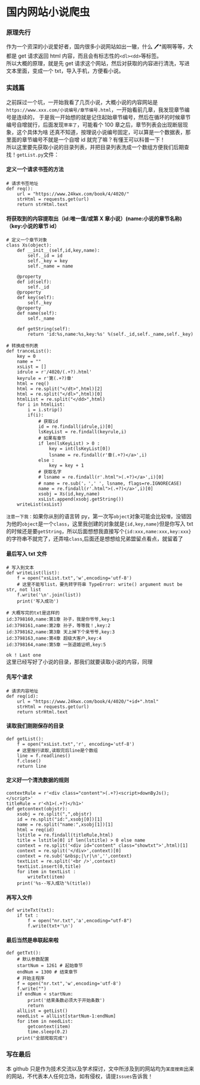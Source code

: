 # 国内网站小说爬虫

### 原理先行

作为一个资深的小说爱好者，国内很多小说网站如出一辙，什么 🖊\*阁啊等等，大都是 get 请求返回 html 内容，而且会有标志性的`<dl><dd>`等标签。  
所以大概的原理，就是先 get 请求这个网站，然后对获取的内容进行清洗，写进文本里面，变成一个 txt，导入手机，方便看小说。

### 实践篇

之前踩过一个坑，一开始我看了几页小说，大概小说的内容网站是`https://www.xxx.com/小说编号/章节编号.html`，一开始看前几章，我发现章节编号是连续的，
于是我一开始想的就是记住起始章节编号，然后在循环的时候章节编号自增就行，后面发现`草率了`，可能看个 100 章之后，章节列表会出现断层现象，这个具体为啥
还真不知道，按理说小说编号固定，可以算是一个数据表，那里面的章节编号不就是一个自增 id 就完了嘛？有懂王可以科普一下！  
所以这里要先获取小说的目录列表，并把目录列表洗成一个数组方便我们后期查找！`getList.py`文件：

#### 定义一个请求书签的方法

```
# 请求书签地址
def req():
    url = "https://www.24kwx.com/book/4/4020/"
    strHtml = requests.get(url)
    return strHtml.text
```

#### 将获取到的内容提取出（id:唯一值/或第 X 章小说）(name:小说的章节名称)（key:小说的章节 id）

```
# 定义一个章节对象
class Xs(object):
    def __init__(self,id,key,name):
        self._id = id
        self._key = key
        self._name = name

    @property
    def id(self):
        self._id
    @property
    def key(self):
        self._key
    @property
    def name(self):
        self._name

    def getString(self):
        return 'id:%s,name:%s,key:%s' %(self._id,self._name,self._key)

# 转换成书列表
def tranceList():
    key = 0
    name = ""
    xsList = []
    idrule = r'/4020/(.+?).html'
    keyrule = r'第(.+?)章'
    html = req()
    html = re.split("</dt>",html)[2]
    html = re.split("</dl>",html)[0]
    htmlList = re.split("</dd>",html)
    for i in htmlList:
        i = i.strip()
        if(i):
            # 获取id
            id = re.findall(idrule,i)[0]
            lsKeyList = re.findall(keyrule,i)
            # 如果有章节
            if len(lsKeyList) > 0 :
                key = int(lsKeyList[0])
                lsname = re.findall(r'章(.+?)</a>',i)
            else :
                key = key + 1
            # 获取名字
            # lsname = re.findall(r'.html">(.+?)</a>',i)[0]
            # name = re.sub('，',' ', lsname, flags=re.IGNORECASE)
            name = re.findall(r'.html">(.+?)</a>',i)[0]
            xsobj = Xs(id,key,name)
            xsList.append(xsobj.getString())
    writeList(xsList)
```

`注意一下我：`如果你从别的语言转 py，第一次写`object`对象可能会比较`懵`，没错因为他的`object`是一个`class`，这里我创建的对象就是`{id,key,name}`但是你写入 txt 的时候还是要`getString`，所以后面想想我直接写个`{id:xxx,name:xxx,key:xxx}`的字符串不就完了，还弄啥`class`,后面还是想想给兄弟盟留点看点，就留着了

#### 最后写入 txt 文件

```
# 写入到文本
def writeList(list):
    f = open("xsList.txt",'w',encoding='utf-8')
    # 这里不能写list，要先转字符串 TypeError: write() argument must be str, not list
    f.write('\n'.join(list))
    print('写入成功')

# 大概写完的txt是这样的
id:3798160,name:第1章 孙子，我是你爷爷,key:1
id:3798161,name:第2章 孙子，等等我！,key:2
id:3798162,name:第3章 天上掉下个亲爷爷,key:3
id:3798163,name:第4章 超级大客户,key:4
id:3798164,name:第5章 一张退婚证明,key:5
```

`ok ! Last one `  
这里已经写好了小说的目录，那我们就要读取小说的内容，同理

#### 先写个请求

```
# 请求内容地址
def req(id):
    url = "https://www.24kwx.com/book/4/4020/"+id+".html"
    strHtml = requests.get(url)
    return strHtml.text
```

#### 读取我们刚刚保存的目录

```
def getList():
    f = open("xsList.txt",'r', encoding='utf-8')
    # 这里按行读取,读取完后line是个数组
    line = f.readlines()
    f.close()
    return line
```

#### 定义好一个清洗数据的规则

```
contextRule = r'<div class="content">(.+?)<script>downByJs();</script>'
titleRule = r'<h1>(.+?)</h1>'
def getcontext(objstr):
    xsobj = re.split(",",objstr)
    id = re.split("id:",xsobj[0])[1]
    name = re.split("name:",xsobj[1])[1]
    html = req(id)
    lstitle = re.findall(titleRule,html)
    title = lstitle[0] if len(lstitle) > 0 else name
    context = re.split('<div id="content" class="showtxt">',html)[1]
    context = re.split('</div>',context)[0]
    context = re.sub('&nbsp;|\r|\n','',context)
    textList = re.split('<br />',context)
    textList.insert(0,title)
    for item in textList :
        writeTxt(item)
    print('%s--写入成功'%(title))
```

#### 再写入文件

```
def writeTxt(txt):
    if txt :
        f = open("nr.txt",'a',encoding="utf-8")
        f.write(txt+'\n')
```

#### 最后当然是串联起来啦

```
def getTxt():
    # 默认参数配置
    startNum = 1261 # 起始章节
    endNum = 1300 # 结束章节
    # 开始主程序
    f = open("nr.txt",'w',encoding='utf-8')
    f.write("")
    if endNum < startNum:
        print('结束条数必须大于开始条数')
        return
    allList = getList()
    needList = allList[startNum-1:endNum]
    for item in needList:
        getcontext(item)
        time.sleep(0.2)
    print("全部爬取完成")
```

### 写在最后

本 github 只是作为技术交流以及学术探讨，文中所涉及到的网站均为`某度搜索`出来的网站，不代表本人任何立场，如有侵权，请提`Issues`告诉我！
